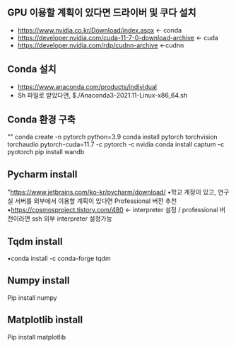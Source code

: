 ## GPU 이용할 계획이 있다면 드라이버 및 쿠다 설치
- https://www.nvidia.co.kr/Download/index.aspx <- conda
- https://developer.nvidia.com/cuda-11-7-0-download-archive <- cuda
- https://developer.nvidia.com/rdp/cudnn-archive <-cudnn

## Conda 설치
- https://www.anaconda.com/products/individual
- Sh 파일로 받았다면, $./Anaconda3-2021.11-Linux-x86_64.sh

## Conda 환경 구축
""
conda create -n pytorch python=3.9
conda install pytorch torchvision torchaudio pytorch-cuda=11.7 -c pytorch -c nvidia
conda install captum –c pyotorch
pip install wandb

## Pycharm install
"https://www.jetbrains.com/ko-kr/pycharm/download/
•학교 계정이 있고, 연구실 서버를 외부에서 이용할 계획이 있다면 Professional 버전 추천
•https://cosmosproject.tistory.com/480 
<- interpreter 설정 / professional 버전이라면 ssh 외부 interpreter 설정가능

## Tqdm install
•conda install -c conda-forge tqdm

## Numpy install
Pip install numpy

## Matplotlib install
Pip install matplotlib

